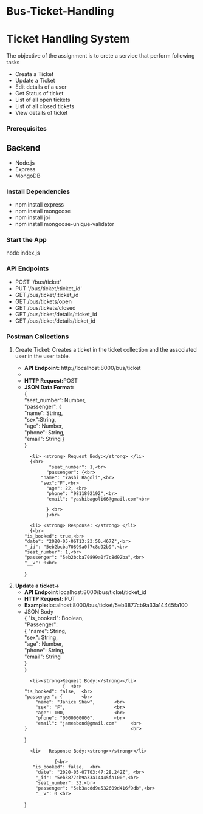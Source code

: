 # Bus-Ticket-Handling
<h1>Ticket Handling System</h1>
<p>The objective of the assignment is to crete a service that perform following tasks</p>
<ul>
<li>Creata a Ticket</li>
<li>Update a Ticket</li>
<li>Edit details of a user</li>
<li> Get Status of ticket</li>
<li>List of all open tickets</li>
<li>List of all closed tickets</li>
<li>View details of ticket</li>

</ul>

<h3>Prerequisites</h3>
<h2>Backend</h2>
<ul>
<li> Node.js</li>
<li>Express</li>
<li> MongoDB</li>

</ul>

<h3> Install Dependencies</h3>
<ul>
<li> npm install express</li>
<li>npm install mongoose</li>
<li>npm install joi</li>
<li> npm install mongoose-unique-validator</li>

</ul>
<h3> Start the App</h3>
<p> node index.js</p>
<h3>API Endpoints</h3>
<ul>
<li> POST '/bus/ticket'</li>
<li>PUT '/bus/ticket/:ticket_id'</li>
<li>GET /bus/ticket/:ticket_id</li>
<li>GET /bus/tickets/open</li>
<li>GET /bus/tickets/closed</li>
<li>GET /bus/ticket/details/:ticket_id</li>
      <li>GET /bus/ticket/details/ticket_id </li>

</ul>
<h3> Postman Collections</h3>
<ol>
      <li> Create Ticket:  Creates a ticket in the ticket collection and the associated user in the user table. </li>
      <ul>
            <li><strong> API Endpoint:</strong> http://localhost:8000/bus/ticket<li>
            <li><strong>HTTP Request:</strong>POST</li>
            <li><strong>JSON Data Format:</strong> </li>
                   {<br>
                  “seat_number”: Number,<br>
                   "passenger": { <br>
 	             "name": String,<br>
                   "sex":String,<br>
                   "age": Number, <br>
                   "phone": String, <br>
                   "email": String } <br>
                  }<br>
      
      <li> <strong> Request Body:</strong> </li>
      {<br>
             "seat_number": 1,<br>
            "passenger": {<br>
 	      "name": "Yashi Bagoli",<br>
 	      "sex":"F",<br>
            "age": 22, <br>
            "phone": "9811892192",<br> 
            "email": "yashibagoli66@gmail.com"<br> 
 	
            } <br>
            }<br>

      <li> <strong> Response: </strong> </li>
      {<br>
    "is_booked": true,<br>
    "date": "2020-05-06T13:23:50.467Z",<br>
    "_id": "5eb2bcba70899a0f7c8d92b9",<br>
    "seat_number": 1,<br>
    "passenger": "5eb2bcba70899a0f7c8d92ba",<br>
    "__v": 0<br>
}<br>

</ul>




<li><strong> Update a ticket→ </strong Updates open/closed tickets/Updates user details</li>
      <ul>
      <li > <strong>API Endpoint  </strong> localhost:8000/bus/ticket/ticket_id</li>
      <li> <strong>HTTP Request: </strong>PUT</li>
      <li><strong>Example:</strong>localhost:8000/bus/ticket/5eb3877cb9a33a14445fa100</li>
      <li><strong></strong>JSON Body</li>
      { "is_booked": Boolean, <br>
         "Passenger":          <br>
                  { "name": String,  <br>
                    "sex": String,   <br>
                    "age": Number,   <br>
                    "phone": String,  <br>
                    "email": String    <br>
                       }             <br>
                   }                 <br>

      <li><strong>Request Body:</strong></li>
                  {  <br>
    "is_booked": false,  <br>
    "passenger": {       <br>
        "name": "Janice Shaw",       <br>
        "sex": "F",                  <br>
        "age": 100,                  <br>
        "phone": "0000000000",       <br>
        "email": "jamesbond@gmail.com"     <br>
    }                                      <br>
}                                          <br>

      <li>   Response Body:<strong></strong></li>
            
               {<br>
 	   "is_booked": false,  <br>
    	"date": "2020-05-07T03:47:28.242Z", <br>
    	"_id": "5eb3877cb9a33a14445fa100",<br>
    	"seat_number": 33,<br>
    	"passenger": "5eb3acdd9e532609d416f9db",<br>
    	"__v": 0 <br>
}<br>
</ul>

</ol>


      




      
          
